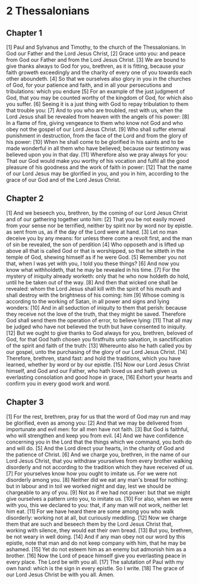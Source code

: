# 2 Thessalonians

## Chapter 1 <!-- scripture:1 -->

[1] Paul and Sylvanus and Timothy, to the church of the Thessalonians. In God our Father and the Lord Jesus Christ,
[2] Grace unto you: and peace from God our Father and from the Lord Jesus Christ.
[3] We are bound to give thanks always to God for you, brethren, as it is fitting, because your faith groweth exceedingly and the charity of every one of you towards each other aboundeth.
[4] So that we ourselves also glory in you in the churches of God, for your patience and faith, and in all your persecutions and tribulations: which you endure
[5] For an example of the just judgment of God, that you may be counted worthy of the kingdom of God, for which also you suffer.
[6] Seeing it is a just thing with God to repay tribulation to them that trouble you:
[7] And to you who are troubled, rest with us, when the Lord Jesus shall be revealed from heaven with the angels of his power:
[8] In a flame of fire, giving vengeance to them who know not God and who obey not the gospel of our Lord Jesus Christ.
[9] Who shall suffer eternal punishment in destruction, from the face of the Lord and from the glory of his power:
[10] When he shall come to be glorified in his saints and to be made wonderful in all them who have believed; because our testimony was believed upon you in that day.
[11] Wherefore also we pray always for you: That our God would make you worthy of his vocation and fulfil all the good pleasure of his goodness and the work of faith in power:
[12] That the name of our Lord Jesus may be glorified in you, and you in him, according to the grace of our God and of the Lord Jesus Christ.

## Chapter 2 <!-- scripture:2 -->

[1] And we beseech you, brethren, by the coming of our Lord Jesus Christ and of our gathering together unto him:
[2] That you be not easily moved from your sense nor be terrified, neither by spirit nor by word nor by epistle. as sent from us, as if the day of the Lord were at hand.
[3] Let no man deceive you by any means: for unless there come a revolt first, and the man of sin be revealed, the son of perdition
[4] Who opposeth and is lifted up above all that is called God or that is worshipped, so that he sitteth in the temple of God, shewing himself as if he were God.
[5] Remember you not that, when I was yet with you, I told you these things?
[6] And now you know what withholdeth, that he may be revealed in his time.
[7] For the mystery of iniquity already worketh: only that he who now holdeth do hold, until he be taken out of the way.
[8] And then that wicked one shall be revealed: whom the Lord Jesus shall kill with the spirit of his mouth and shall destroy with the brightness of his coming: him
[9] Whose coming is according to the working of Satan, in all power and signs and lying wonders:
[10] And in all seduction of iniquity to them that perish: because they receive not the love of the truth, that they might be saved. Therefore God shall send them the operation of error, to believe lying:
[11] That all may be judged who have not believed the truth but have consented to iniquity.
[12] But we ought to give thanks to God always for you, brethren, beloved of God, for that God hath chosen you firstfruits unto salvation, in sanctification of the spirit and faith of the truth:
[13] Whereunto also he hath called you by our gospel, unto the purchasing of the glory of our Lord Jesus Christ.
[14] Therefore, brethren, stand fast: and hold the traditions, which you have learned, whether by word or by our epistle.
[15] Now our Lord Jesus Christ himself, and God and our Father, who hath loved us and hath given us everlasting consolation and good hope in grace,
[16] Exhort your hearts and confirm you in every good work and word.

## Chapter 3 <!-- scripture:3 -->

[1] For the rest, brethren, pray for us that the word of God may run and may be glorified, even as among you:
[2] And that we may be delivered from importunate and evil men: for all men have not faith.
[3] But God is faithful, who will strengthen and keep you from evil.
[4] And we have confidence concerning you in the Lord that the things which we command, you both do and will do.
[5] And the Lord direct your hearts, in the charity of God and the patience of Christ.
[6] And we charge you, brethren, in the name of our Lord Jesus Christ, that you withdraw yourselves from every brother walking disorderly and not according to the tradition which they have received of us.
[7] For yourselves know how you ought to imitate us. For we were not disorderly among you.
[8] Neither did we eat any man's bread for nothing: but in labour and in toil we worked night and day, lest we should be chargeable to any of you.
[9] Not as if we had not power: but that we might give ourselves a pattern unto you, to imitate us.
[10] For also, when we were with you, this we declared to you: that, if any man will not work, neither let him eat.
[11] For we have heard there are some among you who walk disorderly: working not at all, but curiously meddling.
[12] Now we charge them that are such and beseech them by the Lord Jesus Christ that, working with silence, they would eat their own bread.
[13] But you, brethren, be not weary in well doing.
[14] And if any man obey not our word by this epistle, note that man and do not keep company with him, that he may be ashamed.
[15] Yet do not esteem him as an enemy but admonish him as a brother.
[16] Now the Lord of peace himself give you everlasting peace in every place. The Lord be with you all.
[17] The salutation of Paul with my own hand: which is the sign in every epistle. So I write.
[18] The grace of our Lord Jesus Christ be with you all. Amen.